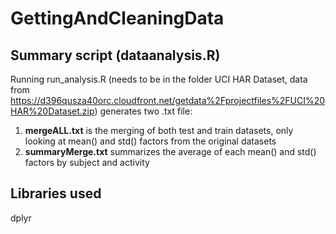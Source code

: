 # GettingAndCleaningData

## Summary script (dataanalysis.R)
Running run_analysis.R (needs to be in the folder UCI HAR Dataset, data from https://d396qusza40orc.cloudfront.net/getdata%2Fprojectfiles%2FUCI%20HAR%20Dataset.zip)  generates two .txt file:

1. **mergeALL.txt** is the merging of both test and train datasets, only looking at mean() and std() factors from the original datasets
5. **summaryMerge.txt** summarizes the average of each mean() and std() factors by subject and activity 

## Libraries used
dplyr 
